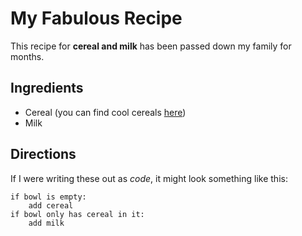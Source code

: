 # My Fabulous Recipe

This recipe for **cereal and milk** has been passed down my family for months.

## Ingredients

* Cereal (you can find cool cereals [here](www.example.com/coolcereals))
* Milk

## Directions

If I were writing these out as *code*, it might look something like this:

```
if bowl is empty:
    add cereal
if bowl only has cereal in it:
    add milk
```
